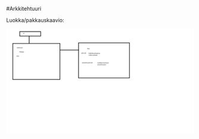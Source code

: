 #Arkkitehtuuri


Luokka/pakkauskaavio:

![luokka/pakkauskaavio](https://github.com/SakuKosonen/ot-harjoitustyo2020/blob/master/dokumentaatio/kaavio.png)
